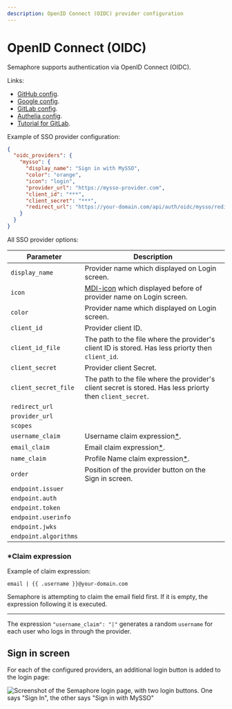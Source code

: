 ```yaml
---
description: OpenID Connect (OIDC) provider configuration
---
```


# OpenID Connect (OIDC)

Semaphore supports authentication via OpenID Connect (OIDC).

Links:

* [GitHub config](/administration-guide/openid/github.md).
* [Google config](/administration-guide/openid/gogole.md).
* [GitLab config](/administration-guide/openid/gitlab.md).
* [Authelia config](/administration-guide/openid/authelia.md).
* [Tutorial for GitLab](https://semui.co/blog/openid-authentication/).

<!-- Tutorial for GitLab: [https://semui.co/blog/openid-authentication/](https://semui.co/blog/openid-authentication/). -->

Example of SSO provider configuration:

```json
{
  "oidc_providers": {
    "mysso": {
      "display_name": "Sign in with MySSO",
      "color": "orange",
      "icon": "login",
      "provider_url": "https://mysso-provider.com",
      "client_id": "***",
      "client_secret": "***",
      "redirect_url": "https://your-domain.com/api/auth/oidc/mysso/redirect"
    }
  }
}
```

All SSO provider options:

| Parameter | Description |
|-----------|-------------|
| `display_name` | Provider name which displayed on Login screen. |
| `icon` | [MDI-icon](https://pictogrammers.com/library/mdi/) which displayed before of provider name on Login screen.|
| `color` | Provider name which displayed on Login screen. |
| `client_id` | Provider client ID. |
| `client_id_file` | The path to the file where the provider's client ID is stored. Has less priorty then `client_id`. |
| `client_secret` | Provider client Secret.  |
| `client_secret_file` | The path to the file where the provider's client secret is stored. Has less priorty then `client_secret`. |
| `redirect_url` |  |
| `provider_url` |  |
| `scopes` |  |
| `username_claim` | Username claim expression[*](/administration-guide/openid#claim-expression). |
| `email_claim` | Email claim expression[*](/administration-guide/openid#claim-expression). |
| `name_claim` | Profile Name claim expression[*](/administration-guide/openid#claim-expression). |
| `order` | Position of the provider button on the Sign in screen. |
| `endpoint.issuer` |  |
| `endpoint.auth` |  |
| `endpoint.token` |  |
| `endpoint.userinfo` |  |
| `endpoint.jwks` |  |
| `endpoint.algorithms` |  |


### *Claim expression

Example of claim expression:

```
email | {{ .username }}@your-domain.com
```

Semaphore is attempting to claim the email field first.
If it is empty, the expression following it is executed.

---

The expression `"username_claim": "|"` generates a random `username` for each user who logs in through the provider.

## Sign in screen

For each of the configured providers, an additional login button is added to the login page:

![Screenshot of the Semaphore login page, with two login buttons. One says "Sign In", the other says "Sign in with MySSO"](https://user-images.githubusercontent.com/5564491/232345599-13f744a0-0530-4422-8b55-6a563a4ef5d9.png)

